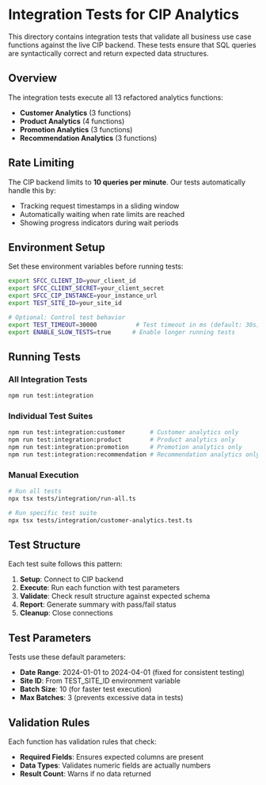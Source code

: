 # Integration Tests for CIP Analytics

This directory contains integration tests that validate all business use case functions against the live CIP backend. These tests ensure that SQL queries are syntactically correct and return expected data structures.

## Overview

The integration tests execute all 13 refactored analytics functions:

- **Customer Analytics** (3 functions)
- **Product Analytics** (4 functions) 
- **Promotion Analytics** (3 functions)
- **Recommendation Analytics** (3 functions)

## Rate Limiting

The CIP backend limits to **10 queries per minute**. Our tests automatically handle this by:
- Tracking request timestamps in a sliding window
- Automatically waiting when rate limits are reached
- Showing progress indicators during wait periods

## Environment Setup

Set these environment variables before running tests:

```bash
export SFCC_CLIENT_ID=your_client_id
export SFCC_CLIENT_SECRET=your_client_secret  
export SFCC_CIP_INSTANCE=your_instance_url
export TEST_SITE_ID=your_site_id

# Optional: Control test behavior
export TEST_TIMEOUT=30000           # Test timeout in ms (default: 30s)
export ENABLE_SLOW_TESTS=true      # Enable longer running tests
```

## Running Tests

### All Integration Tests
```bash
npm run test:integration
```

### Individual Test Suites
```bash
npm run test:integration:customer       # Customer analytics only
npm run test:integration:product        # Product analytics only  
npm run test:integration:promotion      # Promotion analytics only
npm run test:integration:recommendation # Recommendation analytics only
```

### Manual Execution
```bash
# Run all tests
npx tsx tests/integration/run-all.ts

# Run specific test suite
npx tsx tests/integration/customer-analytics.test.ts
```

## Test Structure

Each test suite follows this pattern:

1. **Setup**: Connect to CIP backend
2. **Execute**: Run each function with test parameters
3. **Validate**: Check result structure against expected schema
4. **Report**: Generate summary with pass/fail status
5. **Cleanup**: Close connections

## Test Parameters

Tests use these default parameters:
- **Date Range**: 2024-01-01 to 2024-04-01 (fixed for consistent testing)
- **Site ID**: From TEST_SITE_ID environment variable
- **Batch Size**: 10 (for faster test execution)
- **Max Batches**: 3 (prevents excessive data in tests)

## Validation Rules

Each function has validation rules that check:
- **Required Fields**: Ensures expected columns are present
- **Data Types**: Validates numeric fields are actually numbers
- **Result Count**: Warns if no data returned

